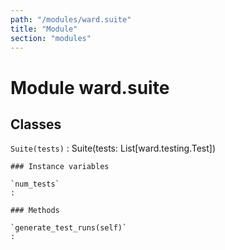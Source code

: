 ```yaml
---
path: "/modules/ward.suite"
title: "Module"
section: "modules"
---
```


Module ward.suite
=================

Classes
-------

`Suite(tests)`
:   Suite(tests: List[ward.testing.Test])

    ### Instance variables

    `num_tests`
    :

    ### Methods

    `generate_test_runs(self)`
    :